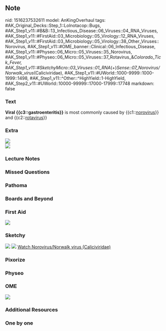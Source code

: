 ## Note
nid: 1516237532611
model: AnKingOverhaul
tags: #AK_Original_Decks::Step_1::Lolnotacop::Bugs, #AK_Step1_v11::#B&B::13_Infectious_Disease::06_Viruses::04_RNA_Viruses, #AK_Step1_v11::#FirstAid::03_Microbiology::05_Virology::12_RNA_Viruses, #AK_Step1_v11::#FirstAid::03_Microbiology::05_Virology::38_Other_Viruses::Norovirus, #AK_Step1_v11::#OME_banner::Clinical::06_Infectious_Disease, #AK_Step1_v11::#Physeo::06_Micro::05_Viruses::35_Norovirus, #AK_Step1_v11::#Physeo::06_Micro::05_Viruses::37_Rotavirus_&_Colorado_Tick_Fever, #AK_Step1_v11::#SketchyMicro::03_Viruses::01_RNA_(+)_Sense::07_Norovirus/Norwalk_virus_(Caliciviridae), #AK_Step1_v11::#UWorld::1000-9999::1000-1999::1498, #AK_Step1_v11::^Other::^HighYield::1-HighYield, #AK_Step2_v11::#UWorld::10000-99999::17000-17999::17748
markdown: false

### Text
<b>Viral {{c3::gastroenteritis}}</b> is most commonly caused by
{{c1::<u>norovirus</u>}} and {{c2::<u>rotavirus</u>}}

### Extra
<div><img src="paste-30008936497599.jpg"></div>
<div><img src="paste-8577049690589.jpg"></div>

### Lecture Notes


### Missed Questions


### Pathoma


### Boards and Beyond


### First Aid
<img src="tmpuqlhel7k.png">

### Sketchy
<img src="paste-71880572665859.jpg"> <img src=
"paste-e0b06c6f1d78689ac4a42ef34724a333661dc49e.png"> <a href=
"https://dashboard.sketchy.com/study/medical/courses/medical-microbiology/units/medical-microbiology-viruses/videos/medical-microbiology-viruses-rna-viruses-positive-sense-norovirusnorwalk-virus-caliciviridae?utm_source=anki&utm_medium=partnership&utm_campaign=february_update&utm_content=medical">
Watch Norovirus/Norwalk virus (Caliciviridae)</a>

### Pixorize


### Physeo


### OME
<div class="ome-widget">
  <a href=
  "https://onlinemeded.org/spa/infectious-disease?ref=anki"><img src="_OME_AnkiFlashcards_Topic_6.png"></a>
</div>

### Additional Resources


### One by one

